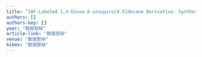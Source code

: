 ```yaml
---
title: "18F-Labeled 1,4-Dioxa-8-azaspiro[4.5]decane Derivative: Synthesis and Biological Evaluation of a σ1 Receptor Radioligand with Low Lipophilicity as Potent …"
authors: []
authors-key: []
year: "数据暂缺"
article-link: "数据暂缺"
venue: "数据暂缺"
bibex: "数据暂缺"
---
```

